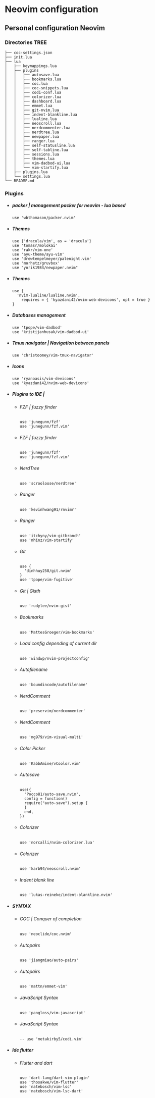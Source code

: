 # Neovim configuration
## Personal configuration Neovim
### Directories TREE
```
├── coc-settings.json
├── init.lua
├── lua
│   ├── keymappings.lua
│   ├── plugins
│   │   ├── autosave.lua
│   │   ├── bookmarks.lua
│   │   ├── coc.lua
│   │   ├── coc-snippets.lua
│   │   ├── codi-conf.lua
│   │   ├── colorizer.lua
│   │   ├── dashboard.lua
│   │   ├── emmet.lua
│   │   ├── git-nvim.lua
│   │   ├── indent-blankline.lua
│   │   ├── lualine.lua
│   │   ├── neoscroll.lua
│   │   ├── nerdcommenter.lua
│   │   ├── nerdtree.lua
│   │   ├── newpaper.lua
│   │   ├── ranger.lua
│   │   ├── self-statusline.lua
│   │   ├── self-tabline.lua
│   │   ├── sessions.lua
│   │   ├── themes.lua
│   │   ├── vim-dadbod-ui.lua
│   │   └── vim-startify.lua
│   ├── plugins.lua
│   └── settings.lua
└── README.md
```
### Plugins

* ##### packer | management packer for neovim - lua based
  ```
  use 'wbthomason/packer.nvim'
  ```

* ##### Themes
  ```
  use {'dracula/vim', as = 'dracula'}
  use 'tomasr/molokai'
  use 'rakr/vim-one'
  use 'ayu-theme/ayu-vim'
  use 'drewtempelmeyer/palenight.vim'
  use 'morhetz/gruvbox'
  use "yorik1984/newpaper.nvim"
  ```

* ##### Themes
  ```
  use {
    'nvim-lualine/lualine.nvim',
      requires = { 'kyazdani42/nvim-web-devicons', opt = true }
  }
  ```

* ##### Databases management
  ```
  use 'tpope/vim-dadbod'
  use 'kristijanhusak/vim-dadbod-ui'
  ```

* ##### Tmux navigator | Navigation between panels
  ```
  use 'christoomey/vim-tmux-navigator'
  ```

* ##### Icons
  ```
  use 'ryanoasis/vim-devicons'
  use 'kyazdani42/nvim-web-devicons'
  ```

* ##### Plugins to IDE |
  * ###### FZF | fuzzy finder
    ```
    use 'junegunn/fzf'
    use 'junegunn/fzf.vim'
    ```

  * ###### FZF | fuzzy finder
    ```
    use 'junegunn/fzf'
    use 'junegunn/fzf.vim'
    ```

  * ###### NerdTree
    ```
    use 'scrooloose/nerdtree'
    ```

  * ###### Ranger
    ```
    use 'kevinhwang91/rnvimr'
    ```

  * ###### Ranger
    ```
    use 'itchyny/vim-gitbranch'
    use 'mhinz/vim-startify'
    ```

  * ###### Git
    ```
    use {
      'dinhhuy258/git.nvim'
    }
    use 'tpope/vim-fugitive'
    ```

  * ###### Git | Gisth
    ```
    use 'rudylee/nvim-gist'
    ```

  * ###### Bookmarks
    ```
    use 'MattesGroeger/vim-bookmarks'
    ```

  * ###### Load config depending of current dir
    ```
    use 'windwp/nvim-projectconfig'
    ```

  * ###### Autofilename
    ```
    use 'boundincode/autofilename'
    ```

  * ###### NerdComment
    ```
    use 'preservim/nerdcommenter'
    ```

  * ###### NerdComment
    ```
    use 'mg979/vim-visual-multi'
    ```

  * ###### Color Picker
    ```
    use 'KabbAmine/vCoolor.vim'
    ```

  * ###### Autosave
    ```
    use({
      "Pocco81/auto-save.nvim",
      config = function()
      require("auto-save").setup {
      }
      end,
    })
    ```

  * ###### Colorizer
    ```
    use 'norcalli/nvim-colorizer.lua'
    ```

  * ###### Colorizer
    ```
    use 'karb94/neoscroll.nvim'
    ```

  * ###### Indent blank line
    ```
    use 'lukas-reineke/indent-blankline.nvim'
    ```

* ##### SYNTAX
  * ###### COC | Conquer of completion
    ```
    use 'neoclide/coc.nvim'
    ```

  * ###### Autopairs
    ```
    use 'jiangmiao/auto-pairs'
    ```

  * ###### Autopairs
    ```
    use 'mattn/emmet-vim'
    ```

  * ###### JavaScript Syntax
    ```
    use 'pangloss/vim-javascript'
    ```

  * ###### JavaScript Syntax
    ```
    -- use 'metakirby5/codi.vim'
    ```

* ##### Ide flutter
  * ###### Flutter and dart
    ```
    use 'dart-lang/dart-vim-plugin'
    use 'thosakwe/vim-flutter'
    use 'natebosch/vim-lsc'
    use 'natebosch/vim-lsc-dart'
    ```

